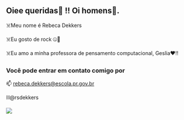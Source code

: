## Oiee queridas💟 !! Oi homens🤝.

☠️Meu nome é Rebeca Dekkers

☠️Eu gosto de rock 🤐🙌

☠️Eu amo a minha professora de pensamento computacional, Geslia❤️!!

### Você pode entrar em contato comigo por

📫 rebeca.dekkers@escola.pr.gov.br

⛓️@rsdekkers


![](https://media1.tenor.com/m/jKf47se2ud8AAAAd/zoro-zoro-one-piece.gif)
[](!https://media1.tenor.com/m/pm0C2aGBPDcAAAAd/one-piece-luffy.gif)
